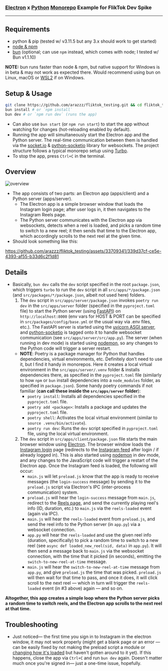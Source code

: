### [Electron](https://www.electronjs.org/) x [Python](https://www.python.org/) [Monorepo](https://turbo.build/) Example for FlikTok Dev Spike

---

## Requirements

- python & pip (tested w/ v3.11.5 but any 3.x should work to get started)
- [node & npm](https://nodejs.org/)
- [bun](https://bun.sh/) (optional; can use `npm` instead, which comes with node; I tested w/ Bun v1.1.10)

**NOTE:** bun runs faster than node & npm, but native support for Windows is in beta & may not work as expected there. Would recommend using bun on Linux, macOS or [WSL2](https://learn.microsoft.com/en-us/windows/wsl/install) if on Windows.

## Setup & Usage

```bash
git clone https://github.com/arazzz/fliktok_testing.git && cd fliktok_testing
bun install # or `npm install`
bun dev # or `npm run dev` (runs the app)
```

- Can also use `bun start` (or `npm run start`) to start the app without watching for changes (hot-reloading enabled by default).
- Running the app will simultaneously start the Electron app and the Python server. The real-time communication between them is handled via the [socket.io](https://socket.io/) & [python-socketio](https://python-socketio.readthedocs.io/en/stable/) library for websockets. The project structure follows a typical monorepo setup using [Turbo](https://turbo.build/).
- To stop the app, press `Ctrl+C` in the terminal.

## Overview

![overview](https://github.com/arazzz/fliktok_testing/assets/33709341/81a025d1-3cd1-42d2-a421-50ccbac643c5)

- The app consists of two parts: an Electron app (apps/client) and a Python server (apps/server).
  - The Electron app is a simple browser window that loads the Instagram login page; after user logs in, it then navigates to the Instagram Reels page.
  - The Python server communicates with the Electron app via websockets, detects when a reel is loaded, and picks a random time to switch to a new reel; it then sends that time to the Electron app, which accordingly scrolls to the next reel at the given time.
- Should look something like this:

https://github.com/arazzz/fliktok_testing/assets/33709341/339d37cf-ce5e-4393-af55-b33d6c2f1d81

## Details

- Basically, `bun dev` calls the `dev` script specified in the root `package.json`, which triggers `turbo` to run the `dev` script in all `src/apps/*/package.json` (and `src/packages/*/package.json`, albeit not used here) folders.
  1. The `dev` script in `src/apps/server/package.json` invokes `poetry run dev` in the `src/apps/server` folder (specified in the `pyproject.toml` file) to start the Python server (using [FastAPI](https://fastapi.tiangolo.com/)) on `http://localhost:8000` (env vars for HOST & PORT can be specified in `src/packages/config/base.yml` or the usual way via .env files, etc.). The FastAPI server is started using the [uvicorn ASGI server](https://fastapi.tiangolo.com/deployment/manually/), and [python-socketio](https://python-socketio.readthedocs.io/en/stable/) is tagged onto it to handle websocket communication (see `src/apps/server/src/app.py`). The server (when running in dev mode) is started using [nodemon](https://github.com/remy/nodemon), so any changes to the Python code will trigger a server restart.
  - **NOTE**: Poetry is a package manager for Python that handles dependencies, virtual environments, etc. Definitely don't need to use it, but I find it handy in monorepos. Here it creates a local virtual environment in the `src/apps/server/.venv` folder & installs dependencies there, as specified in the `pyproject.toml` file (similarly to how `npm` or `bun` install dependencies into a `node_modules` folder, as specified in `package.json`). Some handy poetry commands if not familiar (**can call these inside the `src/apps/server` folder**):
    - `poetry install`: Installs all dependencies specified in the `pyproject.toml` file.
    - `poetry add <package>`: Installs a package and updates the `pyproject.toml` file.
    - `poetry shell`: Activates the local virtual environment (similar to `source .venv/bin/activate`).
    - `poetry run dev`: Runs the `dev` script specified in `pyproject.toml` file, using the local virtual environment.
  2. The `dev` script in `src/apps/client/package.json` file starts the main browser window using [Electron](https://www.electronjs.org/). The browser window loads the [Instagram login](https://www.instagram.com/accounts/login/) page (redirects to the [Instagram feed](https://www.instagram.com/) after login / if already logged in). This is also started using [nodemon](https://github.com/remy/nodemon) in dev mode, and any changes to the JavaScript code will trigger a restart of the Electron app. Once the Instagram feed is loaded, the following will occur:
     - `main.js` will let `preload.js` know that the app is ready to receive messages (the `login-success` message) by sending it to the `preload.js` script via Electron's IPC (inter-process communication) system.
     - `preload.js` will hear the `login-success` message from `main.js`, redirect to the [Reels page](https://www.instagram.com/reels/), and send the currently playing reel's info (ID, duration, etc.) to `main.js` via the `reels-loaded` event (again via IPC).
     - `main.js` will hear the `reels-loaded` event from `preload.js`, and send the reel info to the Python server (in `app.py`) via a websocket connection.
     - `app.py` will hear the `reels-loaded` and use the given reel info (duration, specifically) to pick a random time to switch to a new reel (see `async def loaded_new_reel(sid, data)` in `app.py`). It will then send a message back to `main.js` via the websocket connection, with the time that it picked (in seconds), emitting the `switch-to-new-reel-at-time` message.
     - `main.js` will hear the `switch-to-new-reel-at-time` message from `app.py`, and give `preload.js` the time that was picked. `preload.js` will then wait for that time to pass, and once it does, it will click scroll to the next reel — which in turn will trigger the `reels-loaded` event (in #3 above) again — and so on.

**Altogether, this app creates a simple loop where the Python server picks a random time to switch reels, and the Electron app scrolls to the next reel at that time.**

## Troubleshooting

- Just noticed— the first time you sign in to Instagram in the electron window, it may not work properly (might get a blank page or an error — can be easily fixed by not making the preload script a module or [changing how it's loaded](https://www.electronjs.org/docs/latest/tutorial/esm) but haven't gotten around to it yet). If this happens, close the app via `Ctrl+C` and run `bun dev` again. Doesn't matter much once you're signed in— just a one-time issue, hopefully.
